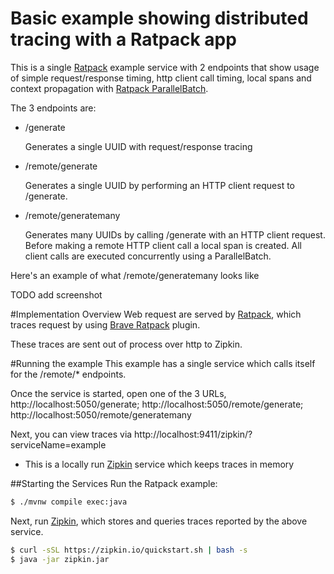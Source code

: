 # Basic example showing distributed tracing with a Ratpack app
This is a single [Ratpack](https://ratpack.io) example service with 2 endpoints that show usage of
simple request/response timing, http client call timing, local spans and context
propagation with [Ratpack ParallelBatch](https://ratpack.io/manual/current/api/ratpack/exec/util/ParallelBatch.html).

The 3 endpoints are:
- /generate
  
  Generates a single UUID with request/response tracing
  
- /remote/generate

  Generates a single UUID by performing an HTTP client request to /generate.
  
- /remote/generatemany

  Generates many UUIDs by calling /generate with an HTTP client request.
  Before making a remote HTTP client call a local span is created.  All
  client calls are executed concurrently using a ParallelBatch.

Here's an example of what /remote/generatemany looks like

TODO add screenshot

#Implementation Overview
Web request are served by [Ratpack](https://ratpack.io), which traces request by using [Brave Ratpack](https://github.com/openzipkin-contrib/brave-ratpack) plugin.

These traces are sent out of process over http to Zipkin.

#Running the example
This example has a single service which calls itself for the /remote/* endpoints.

Once the service is started, open one of the 3 URLs, 
http://localhost:5050/generate; http://localhost:5050/remote/generate; http://localhost:5050/remote/generatemany

Next, you can view traces via http://localhost:9411/zipkin/?serviceName=example

- This is a locally run [Zipkin](https://zipkin.io/) service which keeps traces in memory

##Starting the Services
Run the Ratpack example: 
```bash
$ ./mvnw compile exec:java
```

Next, run [Zipkin](https://zipkin.io/), which stores and queries traces reported by the above service.
```bash
$ curl -sSL https://zipkin.io/quickstart.sh | bash -s
$ java -jar zipkin.jar
```
